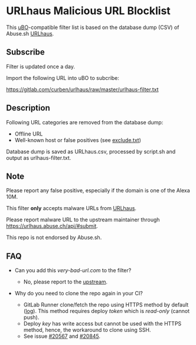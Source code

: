 # URLhaus Malicious URL Blocklist

This [uBO](https://github.com/gorhill/uBlock/)-compatible filter list is based on the database dump (CSV) of Abuse.sh [URLhaus](https://urlhaus.abuse.ch/).

## Subscribe

Filter is updated once a day.

Import the following URL into uBO to subcribe:

https://gitlab.com/curben/urlhaus/raw/master/urlhaus-filter.txt

## Description

Following URL categories are removed from the database dump:

- Offline URL
- Well-known host or false positives (see [exclude.txt](exclude.txt))

Database dump is saved as URLhaus.csv, processed by script.sh and output as urlhaus-filter.txt.

## Note

Please report any false positive, especially if the domain is one of the Alexa 10M.

This filter **only** accepts malware URLs from [URLhaus](https://urlhaus.abuse.ch/).

Please report malware URL to the upstream maintainer through https://urlhaus.abuse.ch/api/#submit.

This repo is not endorsed by Abuse.sh.

## FAQ

- Can you add this *very-bad-url.com* to the filter?
	+ No, please report to the [upstream](https://urlhaus.abuse.ch/api/#submit).

- Why do you need to clone the repo again in your CI?
	+ GitLab Runner clone/fetch the repo using HTTPS method by default ([log](https://gitlab.com/curben/urlhaus/-/jobs/105979394)). This method requires deploy *token* which is *read-only* (cannot push).
	+ Deploy *key* has write access but cannot be used with the HTTPS method, hence, the workaround to clone using SSH.
	+ See issue [#20567](https://gitlab.com/gitlab-org/gitlab-ce/issues/20567) and [#20845](https://gitlab.com/gitlab-org/gitlab-ce/issues/20845).